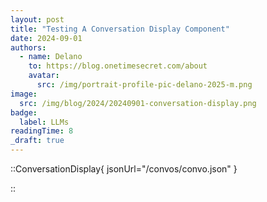 ```yaml
---
layout: post
title: "Testing A Conversation Display Component"
date: 2024-09-01
authors:
  - name: Delano
    to: https://blog.onetimesecret.com/about
    avatar:
      src: /img/portrait-profile-pic-delano-2025-m.png
image:
  src: /img/blog/2024/20240901-conversation-display.png
badge:
  label: LLMs
readingTime: 8
_draft: true
---
```



::ConversationDisplay{ jsonUrl="/convos/convo.json" }

::
